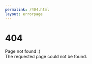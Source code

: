 ```yaml
---
permalink: /404.html
layout: errorpage
---
```


# 404

Page not found :(  
The requested page could not be found.
